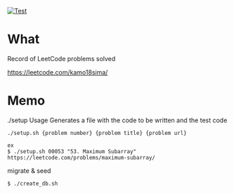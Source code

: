 [![Test](https://github.com/nakashimamasaya/LeetCode_golang_program/actions/workflows/test.yml/badge.svg)](https://github.com/nakashimamasaya/LeetCode_golang_program/actions/workflows/test.yml)
# What
Record of LeetCode problems solved

https://leetcode.com/kamo18sima/

# Memo
./setup Usage
Generates a file with the code to be written and the test code
```
./setup.sh {problem number} {problem title} {problem url}

ex
$ ./setup.sh 00053 "53. Maximum Subarray" https://leetcode.com/problems/maximum-subarray/   
```

migrate & seed
```
$ ./create_db.sh
```